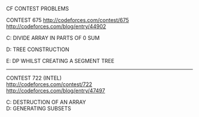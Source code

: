 CF CONTEST PROBLEMS


CONTEST 675
http://codeforces.com/contest/675  
http://codeforces.com/blog/entry/44902

  C: DIVIDE ARRAY IN PARTS OF 0 SUM

  D: TREE CONSTRUCTION

  E: DP WHILST CREATING A SEGMENT TREE  
  
  ---------------------------------  
  
  
CONTEST 722 (INTEL)  
http://codeforces.com/contest/722  
http://codeforces.com/blog/entry/47497  

  C: DESTRUCTION OF AN ARRAY  
  D: GENERATING SUBSETS
